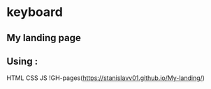 # keyboard
## My landing page
## Using :
HTML
CSS
JS
!GH-pages(https://stanislavv01.github.io/My-landing/)
